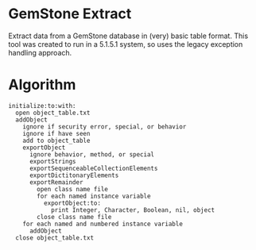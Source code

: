 # GemStone Extract
Extract data from a GemStone database in (very) basic table format. This tool was created to run in a 5.1.5.1 system, so uses the legacy exception handling approach.

# Algorithm

```
initialize:to:with:
  open object_table.txt
  addObject
    ignore if security error, special, or behavior
    ignore if have seen
    add to object_table
    exportObject
      ignore behavior, method, or special
      exportStrings
      exportSequenceableCollectionElements
      exportDictitonaryElements
      exportRemainder
        open class name file
        for each named instance variable
          exportObject:to:
            print Integer, Character, Boolean, nil, object
        close class name file
    for each named and numbered instance variable
      addObject
  close object_table.txt
```
